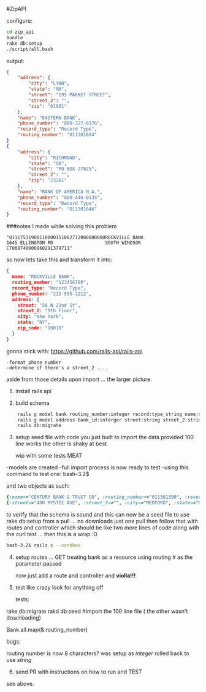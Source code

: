#ZipAPI


configure:

```bash
cd zip_api
bundle
rake db:setup
./script/all.bash 
```

output:
```json
{
    "address": {
        "city": "LYNN",
        "state": "MA",
        "street": "195 MARKET STREET",
        "street_2": "",
        "zip": "01901"
    },
    "name": "EASTERN BANK",
    "phone_number": "800-327-8376",
    "record_type": "Record Type",
    "routing_number": "011301604"
}
{
    "address": {
        "city": "RICHMOND",
        "state": "VA",
        "street": "PO BOX 27025",
        "street_2": "",
        "zip": "23261"
    },
    "name": "BANK OF AMERICA N.A.",
    "phone_number": "800-446-0135",
    "record_type": "Record Type",
    "routing_number": "011301646"
}
```


###notes I made while solving this problem

```
"011175319O0110000151062712000000000ROCKVILLE BANK                      1645 ELLINGTON RD                   SOUTH WINDSOR       CT060740000860291379711"
```
so now lets take this and transform it into:

```json
{
  name: "ROCKVILLE BANK",
  routing_number: "123456789",
  record_type: "Record Type",
  phone_number: "212-555-1212",
  address: {
    street: "56 W 22nd St",
    street_2: "9th Floor",
    city: "New York",
    state: "NY",
    zip_code: "10010"
  }
}
```

gonna stick with: https://github.com/rails-api/rails-api


```
-format phone number
-determine if there's a street_2 ....  
```


aside from those details upon import ... 
the larger picture:

1. install rails api

2. build schema

```bash
    rails g model bank routing_number:integer record:type_string name:string phone_number:string
    rails g model address bank_id:interger street:string street_2:string city:string state:string zip:string
    rails db:migrate
```

3. setup seed file with code you just built to import the data provided 100 line works the other is shaky at best

    wip with some tests  MEAT

-models are created
-full import process is now ready to test
-using this command to test one: bash-3.2$ 

and two objects as such:

```ruby
{:name=>"CENTURY BANK & TRUST CO", :routing_number=>"011301390", :record_type=>"Record Type", :phone_number=>"781-393-4090"}
{:street=>"400 MYSTIC AVE", :street_2=>"", :city=>"MEDFORD", :state=>"MA", :zip=>"02155"}
```

to verify that the schema is sound and this can now be a seed file to use rake db:setup from a pull ... no downloads just one pull
then follow that with routes and controller which should be like two more lines of code
along with the curl test ... then this is a wrap :D

```bash
bash-3.2$ rails c --sandbox
```


4. setup routes ... GET treating bank as a resource using routing # as the parameter passed

    now just add a route and controller and __violla!!!__

5. test like crazy look for anything off

    tests:
  
  rake db:migrate
  rakd db:seed  #import the 100 line file ( the other wasn't downloading)


 Bank.all.map(&:routing_number)


bugs:

routing number is now 8 characters? 
was setup as *integer* rolled back to use *string*

6. send PR with instructions on how to run and TEST

see above. 

